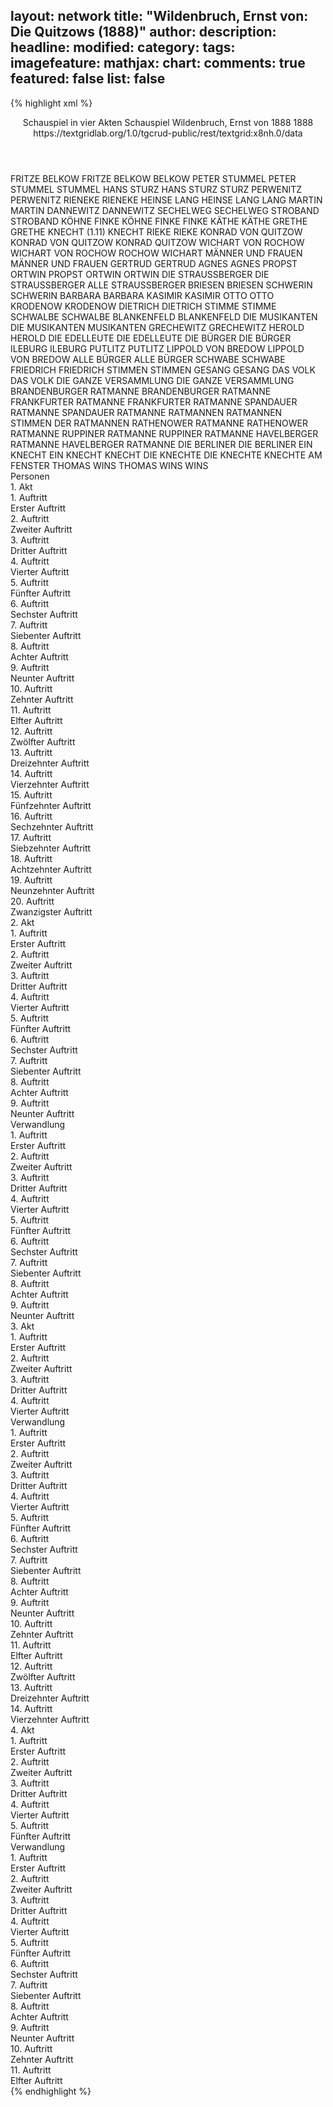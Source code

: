 layout: network
title: "Wildenbruch, Ernst von: Die Quitzows (1888)"
author:
description:
headline:
modified:
category:
tags:
imagefeature:
mathjax:
chart:
comments: true
featured: false
list: false
---
{% highlight xml %}
<?xml-model href="https://raw.githubusercontent.com/DLiNa/project/master/rules/lina.rnc"?><?xml-model href="https://raw.githubusercontent.com/DLiNa/project/master/rules/lina.sch"?>
<play xmlns="http://lina.digital">
  <header>
    <title>Die Quitzows</title>
    <subtitle>Schauspiel in vier Akten</subtitle>
    <genretitle>Schauspiel</genretitle>
    <author>Wildenbruch, Ernst von</author>
    <date type="print" when="1888">1888</date>
    <date type="premiere" when="1888">1888</date>
    <date type="written"/>
    <source>https://textgridlab.org/1.0/tgcrud-public/rest/textgrid:x8nh.0/data</source>
  </header>
  <personae>
    <character>
      <name>FRITZE BELKOW</name>
      <alias xml:id="fritze_belkow">
        <name>FRITZE BELKOW</name>
      </alias>
      <alias xml:id="belkow">
        <name>BELKOW</name>
      </alias>
    </character>
    <character>
      <name>PETER STUMMEL</name>
      <alias xml:id="peter_stummel">
        <name>PETER STUMMEL</name>
      </alias>
      <alias xml:id="stummel">
        <name>STUMMEL</name>
      </alias>
    </character>
    <character>
      <name>HANS STURZ</name>
      <alias xml:id="hans_sturz">
        <name>HANS STURZ</name>
      </alias>
      <alias xml:id="sturz">
        <name>STURZ</name>
      </alias>
    </character>
    <character>
      <name>PERWENITZ</name>
      <alias xml:id="perwenitz">
        <name>PERWENITZ</name>
      </alias>
    </character>
    <character>
      <name>RIENEKE</name>
      <alias xml:id="rieneke">
        <name>RIENEKE</name>
      </alias>
    </character>
    <character>
      <name>HEINSE LANG</name>
      <alias xml:id="heinse_lang">
        <name>HEINSE LANG</name>
      </alias>
      <alias xml:id="lang">
        <name>LANG</name>
      </alias>
    </character>
    <character>
      <name>MARTIN</name>
      <alias xml:id="martin">
        <name>MARTIN</name>
      </alias>
    </character>
    <character>
      <name>DANNEWITZ</name>
      <alias xml:id="dannewitz">
        <name>DANNEWITZ</name>
      </alias>
    </character>
    <character>
      <name>SECHELWEG</name>
      <alias xml:id="sechelweg">
        <name>SECHELWEG</name>
      </alias>
    </character>
    <character>
      <name>STROBAND</name>
      <alias xml:id="stroband">
        <name>STROBAND</name>
      </alias>
    </character>
    <character>
      <name>KÖHNE FINKE</name>
      <alias xml:id="köhne_finke">
        <name>KÖHNE FINKE</name>
      </alias>
      <alias xml:id="finke">
        <name>FINKE</name>
      </alias>
    </character>
    <character>
      <name>KÄTHE</name>
      <alias xml:id="käthe">
        <name>KÄTHE</name>
      </alias>
    </character>
    <character>
      <name>GRETHE</name>
      <alias xml:id="grethe">
        <name>GRETHE</name>
      </alias>
    </character>
    <character>
      <name>KNECHT (1.11)</name>
      <alias xml:id="knecht_1.11">
        <name>KNECHT</name>
      </alias>
    </character>
    <character>
      <name>RIEKE</name>
      <alias xml:id="rieke">
        <name>RIEKE</name>
      </alias>
    </character>
    <character>
      <name>KONRAD VON QUITZOW</name>
      <alias xml:id="konrad_von_quitzow">
        <name>KONRAD VON QUITZOW</name>
      </alias>
      <alias xml:id="konrad">
        <name>KONRAD</name>
      </alias>
      <alias xml:id="quitzow">
        <name>QUITZOW</name>
      </alias>
    </character>
    <character>
      <name>WICHART VON ROCHOW</name>
      <alias xml:id="wichart_von_rochow">
        <name>WICHART VON ROCHOW</name>
      </alias>
      <alias xml:id="rochow">
        <name>ROCHOW</name>
      </alias>
      <alias xml:id="wichart">
        <name>WICHART</name>
      </alias>
    </character>
    <character>
      <name>MÄNNER UND FRAUEN</name>
      <alias xml:id="männer_und_frauen">
        <name>MÄNNER UND FRAUEN</name>
      </alias>
    </character>
    <character>
      <name>GERTRUD</name>
      <alias xml:id="gertrud">
        <name>GERTRUD</name>
      </alias>
    </character>
    <character>
      <name>AGNES</name>
      <alias xml:id="agnes">
        <name>AGNES</name>
      </alias>
    </character>
    <character>
      <name>PROPST ORTWIN</name>
      <alias xml:id="propst_ortwin">
        <name>PROPST ORTWIN</name>
      </alias>
      <alias xml:id="ortwin">
        <name>ORTWIN</name>
      </alias>
    </character>
    <character>
      <name>DIE STRAUSSBERGER</name>
      <alias xml:id="die_straussberger">
        <name>DIE STRAUSSBERGER</name>
      </alias>
      <alias xml:id="alle_straussberger">
        <name>ALLE STRAUSSBERGER</name>
      </alias>
    </character>
    <character>
      <name>BRIESEN</name>
      <alias xml:id="briesen">
        <name>BRIESEN</name>
      </alias>
    </character>
    <character>
      <name>SCHWERIN</name>
      <alias xml:id="schwerin">
        <name>SCHWERIN</name>
      </alias>
    </character>
    <character>
      <name>BARBARA</name>
      <alias xml:id="barbara">
        <name>BARBARA</name>
      </alias>
    </character>
    <character>
      <name>KASIMIR</name>
      <alias xml:id="kasimir">
        <name>KASIMIR</name>
      </alias>
    </character>
    <character>
      <name>OTTO</name>
      <alias xml:id="otto">
        <name>OTTO</name>
      </alias>
    </character>
    <character>
      <name>KRODENOW</name>
      <alias xml:id="krodenow">
        <name>KRODENOW</name>
      </alias>
    </character>
    <character>
      <name>DIETRICH</name>
      <alias xml:id="dietrich">
        <name>DIETRICH</name>
      </alias>
    </character>
    <character>
      <name>STIMME</name>
      <alias xml:id="stimme">
        <name>STIMME</name>
      </alias>
    </character>
    <character>
      <name>SCHWALBE</name>
      <alias xml:id="schwalbe">
        <name>SCHWALBE</name>
      </alias>
    </character>
    <character>
      <name>BLANKENFELD</name>
      <alias xml:id="blankenfeld">
        <name>BLANKENFELD</name>
      </alias>
    </character>
    <character>
      <name>DIE MUSIKANTEN</name>
      <alias xml:id="die_musikanten">
        <name>DIE MUSIKANTEN</name>
      </alias>
      <alias xml:id="musikanten">
        <name>MUSIKANTEN</name>
      </alias>
    </character>
    <character>
      <name>GRECHEWITZ</name>
      <alias xml:id="grechewitz">
        <name>GRECHEWITZ</name>
      </alias>
    </character>
    <character>
      <name>HEROLD</name>
      <alias xml:id="herold">
        <name>HEROLD</name>
      </alias>
    </character>
    <character>
      <name>DIE EDELLEUTE</name>
      <alias xml:id="die_edelleute">
        <name>DIE EDELLEUTE</name>
      </alias>
    </character>
    <character>
      <name>DIE BÜRGER</name>
      <alias xml:id="die_bürger">
        <name>DIE BÜRGER</name>
      </alias>
    </character>
    <character>
      <name>ILEBURG</name>
      <alias xml:id="ileburg">
        <name>ILEBURG</name>
      </alias>
    </character>
    <character>
      <name>PUTLITZ</name>
      <alias xml:id="putlitz">
        <name>PUTLITZ</name>
      </alias>
    </character>
    <character>
      <name>LIPPOLD VON BREDOW</name>
      <alias xml:id="lippold_von_bredow">
        <name>LIPPOLD VON BREDOW</name>
      </alias>
    </character>
    <character>
      <name>ALLE BÜRGER</name>
      <alias xml:id="alle_bürger">
        <name>ALLE BÜRGER</name>
      </alias>
    </character>
    <character>
      <name>SCHWABE</name>
      <alias xml:id="schwabe">
        <name>SCHWABE</name>
      </alias>
    </character>
    <character>
      <name>FRIEDRICH</name>
      <alias xml:id="friedrich">
        <name>FRIEDRICH</name>
      </alias>
    </character>
    <character>
      <name>STIMMEN</name>
      <alias xml:id="stimmen">
        <name>STIMMEN</name>
      </alias>
    </character>
    <character>
      <name>GESANG</name>
      <alias xml:id="gesang">
        <name>GESANG</name>
      </alias>
    </character>
    <character>
      <name>DAS VOLK</name>
      <alias xml:id="das_volk">
        <name>DAS VOLK</name>
      </alias>
    </character>
    <character>
      <name>DIE GANZE VERSAMMLUNG</name>
      <alias xml:id="die_ganze_versammlung">
        <name>DIE GANZE VERSAMMLUNG</name>
      </alias>
    </character>
    <character>
      <name>BRANDENBURGER RATMANNE</name>
      <alias xml:id="brandenburger_ratmanne">
        <name>BRANDENBURGER RATMANNE</name>
      </alias>
    </character>
    <character>
      <name>FRANKFURTER RATMANNE</name>
      <alias xml:id="frankfurter_ratmanne">
        <name>FRANKFURTER RATMANNE</name>
      </alias>
    </character>
    <character>
      <name>SPANDAUER RATMANNE</name>
      <alias xml:id="spandauer_ratmanne">
        <name>SPANDAUER RATMANNE</name>
      </alias>
    </character>
    <character>
      <name>RATMANNEN</name>
      <alias xml:id="ratmannen">
        <name>RATMANNEN</name>
      </alias>
      <alias xml:id="stimmen_der_ratmannen">
        <name>STIMMEN DER RATMANNEN</name>
      </alias>
    </character>
    <character>
      <name>RATHENOWER RATMANNE</name>
      <alias xml:id="rathenower_ratmanne">
        <name>RATHENOWER RATMANNE</name>
      </alias>
    </character>
    <character>
      <name>RUPPINER RATMANNE</name>
      <alias xml:id="ruppiner_ratmanne">
        <name>RUPPINER RATMANNE</name>
      </alias>
    </character>
    <character>
      <name>HAVELBERGER RATMANNE</name>
      <alias xml:id="havelberger_ratmanne">
        <name>HAVELBERGER RATMANNE</name>
      </alias>
    </character>
    <character>
      <name>DIE BERLINER</name>
      <alias xml:id="die_berliner">
        <name>DIE BERLINER</name>
      </alias>
    </character>
    <character>
      <name>EIN KNECHT</name>
      <alias xml:id="ein_knecht">
        <name>EIN KNECHT</name>
      </alias>
      <alias xml:id="knecht">
        <name>KNECHT</name>
      </alias>
    </character>
    <character>
      <name>DIE KNECHTE</name>
      <alias xml:id="die_knechte">
        <name>DIE KNECHTE</name>
      </alias>
      <alias xml:id="knechte_am_fenster">
        <name>KNECHTE AM FENSTER</name>
      </alias>
    </character>
    <character>
      <name>THOMAS WINS</name>
      <alias xml:id="thomas_wins">
        <name>THOMAS WINS</name>
      </alias>
      <alias xml:id="wins">
        <name>WINS</name>
      </alias>
    </character>
  </personae>
  <text>
    <div>
      <head>Personen</head>
    </div>
    <div>
      <head>1. Akt</head>
      <div>
        <head>1. Auftritt</head>
        <div>
          <head>Erster Auftritt</head>
          <sp who="#fritze_belkow">
            <amount n="1" unit="speech_acts"/>
            <amount n="13" unit="words"/>
            <amount n="1" unit="lines"/>
            <amount n="60" unit="chars"/>
          </sp>
          <sp who="#peter_stummel">
            <amount n="1" unit="speech_acts"/>
            <amount n="8" unit="words"/>
            <amount n="1" unit="lines"/>
            <amount n="41" unit="chars"/>
          </sp>
          <sp who="#belkow">
            <amount n="2" unit="speech_acts"/>
            <amount n="17" unit="words"/>
            <amount n="2" unit="lines"/>
            <amount n="107" unit="chars"/>
          </sp>
          <sp who="#stummel">
            <amount n="2" unit="speech_acts"/>
            <amount n="25" unit="words"/>
            <amount n="2" unit="lines"/>
            <amount n="137" unit="chars"/>
          </sp>
        </div>
      </div>
      <div>
        <head>2. Auftritt</head>
        <div>
          <head>Zweiter Auftritt</head>
          <sp who="#hans_sturz">
            <amount n="12" unit="speech_acts"/>
            <amount n="124" unit="words"/>
            <amount n="10" unit="lines"/>
            <amount n="651" unit="chars"/>
          </sp>
          <sp who="#stummel">
            <amount n="3" unit="speech_acts"/>
            <amount n="37" unit="words"/>
            <amount n="3" unit="lines"/>
            <amount n="200" unit="chars"/>
          </sp>
          <sp who="#belkow">
            <amount n="8" unit="speech_acts"/>
            <amount n="109" unit="words"/>
            <amount n="6" unit="lines"/>
            <amount n="578" unit="chars"/>
          </sp>
        </div>
      </div>
      <div>
        <head>3. Auftritt</head>
        <div>
          <head>Dritter Auftritt</head>
          <sp who="#perwenitz">
            <amount n="3" unit="speech_acts"/>
            <amount n="100" unit="words"/>
            <amount n="1" unit="lines"/>
            <amount n="588" unit="chars"/>
          </sp>
          <sp who="#rieneke">
            <amount n="3" unit="speech_acts"/>
            <amount n="41" unit="words"/>
            <amount n="3" unit="lines"/>
            <amount n="206" unit="chars"/>
          </sp>
          <sp who="#heinse_lang">
            <amount n="1" unit="speech_acts"/>
            <amount n="11" unit="words"/>
            <amount n="1" unit="lines"/>
            <amount n="58" unit="chars"/>
          </sp>
          <sp who="#lang">
            <amount n="2" unit="speech_acts"/>
            <amount n="24" unit="words"/>
            <amount n="2" unit="lines"/>
            <amount n="132" unit="chars"/>
          </sp>
        </div>
      </div>
      <div>
        <head>4. Auftritt</head>
        <div>
          <head>Vierter Auftritt</head>
          <sp who="#martin">
            <amount n="3" unit="speech_acts"/>
            <amount n="81" unit="words"/>
            <amount n="2" unit="lines"/>
            <amount n="440" unit="chars"/>
          </sp>
          <sp who="#perwenitz">
            <amount n="3" unit="speech_acts"/>
            <amount n="99" unit="words"/>
            <amount n="1" unit="lines"/>
            <amount n="569" unit="chars"/>
          </sp>
        </div>
      </div>
      <div>
        <head>5. Auftritt</head>
        <div>
          <head>Fünfter Auftritt</head>
          <sp who="#martin">
            <amount n="10" unit="speech_acts"/>
            <amount n="146" unit="words"/>
            <amount n="7" unit="lines"/>
            <amount n="781" unit="chars"/>
          </sp>
          <sp who="#perwenitz">
            <amount n="10" unit="speech_acts"/>
            <amount n="276" unit="words"/>
            <amount n="7" unit="lines"/>
            <amount n="1431" unit="chars"/>
          </sp>
          <sp who="#dannewitz">
            <amount n="2" unit="speech_acts"/>
            <amount n="7" unit="words"/>
            <amount n="2" unit="lines"/>
            <amount n="32" unit="chars"/>
          </sp>
          <sp who="#martin #perwenitz #dannewitz #sechelweg #rieneke #lang">
            <amount n="2" unit="speech_acts"/>
            <amount n="6" unit="words"/>
            <amount n="2" unit="lines"/>
            <amount n="29" unit="chars"/>
          </sp>
          <sp who="#sechelweg">
            <amount n="1" unit="speech_acts"/>
            <amount n="6" unit="words"/>
            <amount n="1" unit="lines"/>
            <amount n="38" unit="chars"/>
          </sp>
          <sp who="#rieneke">
            <amount n="1" unit="speech_acts"/>
            <amount n="13" unit="words"/>
            <amount n="1" unit="lines"/>
            <amount n="65" unit="chars"/>
          </sp>
          <sp who="#lang">
            <amount n="1" unit="speech_acts"/>
            <amount n="12" unit="words"/>
            <amount n="1" unit="lines"/>
            <amount n="69" unit="chars"/>
          </sp>
        </div>
      </div>
      <div>
        <head>6. Auftritt</head>
        <div>
          <head>Sechster Auftritt</head>
          <sp who="#dannewitz">
            <amount n="6" unit="speech_acts"/>
            <amount n="51" unit="words"/>
            <amount n="5" unit="lines"/>
            <amount n="273" unit="chars"/>
          </sp>
          <sp who="#perwenitz">
            <amount n="11" unit="speech_acts"/>
            <amount n="262" unit="words"/>
            <amount n="5" unit="lines"/>
            <amount n="1357" unit="chars"/>
          </sp>
          <sp who="#sturz">
            <amount n="5" unit="speech_acts"/>
            <amount n="78" unit="words"/>
            <amount n="3" unit="lines"/>
            <amount n="429" unit="chars"/>
          </sp>
          <sp who="#sechelweg">
            <amount n="3" unit="speech_acts"/>
            <amount n="25" unit="words"/>
            <amount n="3" unit="lines"/>
            <amount n="124" unit="chars"/>
          </sp>
          <sp who="#rieneke">
            <amount n="2" unit="speech_acts"/>
            <amount n="10" unit="words"/>
            <amount n="2" unit="lines"/>
            <amount n="46" unit="chars"/>
          </sp>
          <sp who="#dannewitz #perwenitz #sturz #sechelweg #rieneke">
            <amount n="2" unit="speech_acts"/>
            <amount n="10" unit="words"/>
            <amount n="2" unit="lines"/>
            <amount n="39" unit="chars"/>
          </sp>
        </div>
      </div>
      <div>
        <head>7. Auftritt</head>
        <div>
          <head>Siebenter Auftritt</head>
          <sp who="#perwenitz">
            <amount n="38" unit="speech_acts"/>
            <amount n="843" unit="words"/>
            <amount n="29" unit="lines"/>
            <amount n="4548" unit="chars"/>
          </sp>
          <sp who="#perwenitz #dannewitz #rieneke #lang #sechelweg #stroband #belkow #stummel">
            <amount n="14" unit="speech_acts"/>
            <amount n="52" unit="words"/>
            <amount n="14" unit="lines"/>
            <amount n="239" unit="chars"/>
          </sp>
          <sp who="#dannewitz">
            <amount n="7" unit="speech_acts"/>
            <amount n="86" unit="words"/>
            <amount n="6" unit="lines"/>
            <amount n="462" unit="chars"/>
          </sp>
          <sp who="#rieneke">
            <amount n="6" unit="speech_acts"/>
            <amount n="82" unit="words"/>
            <amount n="4" unit="lines"/>
            <amount n="432" unit="chars"/>
          </sp>
          <sp who="#lang">
            <amount n="1" unit="speech_acts"/>
            <amount n="8" unit="words"/>
            <amount n="1" unit="lines"/>
            <amount n="45" unit="chars"/>
          </sp>
          <sp who="#sechelweg">
            <amount n="12" unit="speech_acts"/>
            <amount n="111" unit="words"/>
            <amount n="11" unit="lines"/>
            <amount n="609" unit="chars"/>
          </sp>
          <sp who="#stroband">
            <amount n="11" unit="speech_acts"/>
            <amount n="156" unit="words"/>
            <amount n="8" unit="lines"/>
            <amount n="850" unit="chars"/>
          </sp>
          <sp who="#perwenitz #rieneke #lang #sechelweg #stroband #belkow #stummel">
            <amount n="1" unit="speech_acts"/>
            <amount n="2" unit="words"/>
            <amount n="1" unit="lines"/>
            <amount n="6" unit="chars"/>
          </sp>
          <sp who="#fritze_belkow">
            <amount n="1" unit="speech_acts"/>
            <amount n="4" unit="words"/>
            <amount n="1" unit="lines"/>
            <amount n="37" unit="chars"/>
          </sp>
          <sp who="#belkow">
            <amount n="2" unit="speech_acts"/>
            <amount n="20" unit="words"/>
            <amount n="2" unit="lines"/>
            <amount n="95" unit="chars"/>
          </sp>
          <sp who="#stummel">
            <amount n="4" unit="speech_acts"/>
            <amount n="69" unit="words"/>
            <amount n="2" unit="lines"/>
            <amount n="420" unit="chars"/>
          </sp>
        </div>
      </div>
      <div>
        <head>8. Auftritt</head>
        <div>
          <head>Achter Auftritt</head>
          <sp who="#köhne_finke">
            <amount n="1" unit="speech_acts"/>
            <amount n="17" unit="words"/>
            <amount n="1" unit="lines"/>
            <amount n="100" unit="chars"/>
          </sp>
          <sp who="#perwenitz">
            <amount n="37" unit="speech_acts"/>
            <amount n="418" unit="words"/>
            <amount n="32" unit="lines"/>
            <amount n="2232" unit="chars"/>
          </sp>
          <sp who="#stroband">
            <amount n="16" unit="speech_acts"/>
            <amount n="201" unit="words"/>
            <amount n="14" unit="lines"/>
            <amount n="1031" unit="chars"/>
          </sp>
          <sp who="#finke">
            <amount n="44" unit="speech_acts"/>
            <amount n="1440" unit="words"/>
            <amount n="36" unit="lines"/>
            <amount n="7485" unit="chars"/>
          </sp>
          <sp who="#dannewitz">
            <amount n="8" unit="speech_acts"/>
            <amount n="40" unit="words"/>
            <amount n="8" unit="lines"/>
            <amount n="225" unit="chars"/>
          </sp>
          <sp who="#martin">
            <amount n="5" unit="speech_acts"/>
            <amount n="58" unit="words"/>
            <amount n="4" unit="lines"/>
            <amount n="289" unit="chars"/>
          </sp>
          <sp who="#köhne_finke #perwenitz #stroband #dannewitz #martin #sechelweg">
            <amount n="9" unit="speech_acts"/>
            <amount n="26" unit="words"/>
            <amount n="9" unit="lines"/>
            <amount n="135" unit="chars"/>
          </sp>
          <sp who="#sechelweg">
            <amount n="3" unit="speech_acts"/>
            <amount n="21" unit="words"/>
            <amount n="3" unit="lines"/>
            <amount n="108" unit="chars"/>
          </sp>
        </div>
      </div>
      <div>
        <head>9. Auftritt</head>
        <div>
          <head>Neunter Auftritt</head>
          <sp who="#käthe">
            <amount n="1" unit="speech_acts"/>
            <amount n="14" unit="words"/>
            <amount n="1" unit="lines"/>
            <amount n="74" unit="chars"/>
          </sp>
        </div>
      </div>
      <div>
        <head>10. Auftritt</head>
        <div>
          <head>Zehnter Auftritt</head>
          <sp who="#grethe">
            <amount n="1" unit="speech_acts"/>
            <amount n="8" unit="words"/>
            <amount n="1" unit="lines"/>
            <amount n="30" unit="chars"/>
          </sp>
          <sp who="#finke">
            <amount n="1" unit="speech_acts"/>
            <amount n="9" unit="words"/>
            <amount n="1" unit="lines"/>
            <amount n="40" unit="chars"/>
          </sp>
        </div>
      </div>
      <div>
        <head>11. Auftritt</head>
        <div>
          <head>Elfter Auftritt</head>
          <sp who="#knecht_1.11">
            <amount n="1" unit="speech_acts"/>
            <amount n="5" unit="words"/>
            <amount n="1" unit="lines"/>
            <amount n="31" unit="chars"/>
          </sp>
          <sp who="#finke">
            <amount n="4" unit="speech_acts"/>
            <amount n="98" unit="words"/>
            <amount n="6" unit="lines"/>
            <amount n="480" unit="chars"/>
          </sp>
          <sp who="#grethe">
            <amount n="3" unit="speech_acts"/>
            <amount n="47" unit="words"/>
            <amount n="2" unit="lines"/>
            <amount n="237" unit="chars"/>
          </sp>
          <sp who="#käthe">
            <amount n="5" unit="speech_acts"/>
            <amount n="77" unit="words"/>
            <amount n="4" unit="lines"/>
            <amount n="405" unit="chars"/>
          </sp>
        </div>
      </div>
      <div>
        <head>12. Auftritt</head>
        <div>
          <head>Zwölfter Auftritt</head>
          <sp who="#käthe">
            <amount n="6" unit="speech_acts"/>
            <amount n="55" unit="words"/>
            <amount n="6" unit="lines"/>
            <amount n="288" unit="chars"/>
          </sp>
          <sp who="#rieke">
            <amount n="38" unit="speech_acts"/>
            <amount n="445" unit="words"/>
            <amount n="36" unit="lines"/>
            <amount n="2154" unit="chars"/>
          </sp>
          <sp who="#grethe">
            <amount n="4" unit="speech_acts"/>
            <amount n="26" unit="words"/>
            <amount n="4" unit="lines"/>
            <amount n="130" unit="chars"/>
          </sp>
          <sp who="#finke">
            <amount n="37" unit="speech_acts"/>
            <amount n="880" unit="words"/>
            <amount n="51" unit="lines"/>
            <amount n="4473" unit="chars"/>
          </sp>
          <sp who="#käthe #rieke #grethe">
            <amount n="1" unit="speech_acts"/>
            <amount n="5" unit="words"/>
            <amount n="1" unit="lines"/>
            <amount n="29" unit="chars"/>
          </sp>
          <sp who="#käthe #rieke #grethe #finke">
            <amount n="1" unit="speech_acts"/>
            <amount n="4" unit="words"/>
            <amount n="1" unit="lines"/>
            <amount n="21" unit="chars"/>
          </sp>
        </div>
      </div>
      <div>
        <head>13. Auftritt</head>
        <div>
          <head>Dreizehnter Auftritt</head>
          <sp who="#käthe">
            <amount n="1" unit="speech_acts"/>
            <amount n="4" unit="words"/>
            <amount n="1" unit="lines"/>
            <amount n="18" unit="chars"/>
          </sp>
          <sp who="#grethe">
            <amount n="1" unit="speech_acts"/>
            <amount n="5" unit="words"/>
            <amount n="1" unit="lines"/>
            <amount n="25" unit="chars"/>
          </sp>
        </div>
      </div>
      <div>
        <head>14. Auftritt</head>
        <div>
          <head>Vierzehnter Auftritt</head>
          <sp who="#konrad_von_quitzow">
            <amount n="1" unit="speech_acts"/>
            <amount n="18" unit="words"/>
            <amount n="104" unit="chars"/>
          </sp>
          <sp who="#käthe">
            <amount n="8" unit="speech_acts"/>
            <amount n="57" unit="words"/>
            <amount n="8" unit="lines"/>
            <amount n="275" unit="chars"/>
          </sp>
          <sp who="#käthe #rieke #grethe">
            <amount n="1" unit="speech_acts"/>
            <amount n="3" unit="words"/>
            <amount n="1" unit="lines"/>
            <amount n="11" unit="chars"/>
          </sp>
          <sp who="#wichart_von_rochow">
            <amount n="1" unit="speech_acts"/>
            <amount n="9" unit="words"/>
            <amount n="1" unit="lines"/>
            <amount n="48" unit="chars"/>
          </sp>
          <sp who="#rochow">
            <amount n="1" unit="speech_acts"/>
            <amount n="3" unit="words"/>
            <amount n="1" unit="lines"/>
            <amount n="17" unit="chars"/>
          </sp>
          <sp who="#konrad">
            <amount n="10" unit="speech_acts"/>
            <amount n="166" unit="words"/>
            <amount n="6" unit="lines"/>
            <amount n="853" unit="chars"/>
          </sp>
          <sp who="#grethe">
            <amount n="1" unit="speech_acts"/>
            <amount n="3" unit="words"/>
            <amount n="1" unit="lines"/>
            <amount n="20" unit="chars"/>
          </sp>
          <sp who="#wichart">
            <amount n="2" unit="speech_acts"/>
            <amount n="6" unit="words"/>
            <amount n="2" unit="lines"/>
            <amount n="36" unit="chars"/>
          </sp>
          <sp who="#konrad_von_quitzow #käthe #rieke #grethe #rochow #finke">
            <amount n="4" unit="speech_acts"/>
            <amount n="15" unit="words"/>
            <amount n="4" unit="lines"/>
            <amount n="71" unit="chars"/>
          </sp>
          <sp who="#rieke">
            <amount n="1" unit="speech_acts"/>
            <amount n="6" unit="words"/>
            <amount n="1" unit="lines"/>
            <amount n="30" unit="chars"/>
          </sp>
          <sp who="#finke">
            <amount n="4" unit="speech_acts"/>
            <amount n="72" unit="words"/>
            <amount n="2" unit="lines"/>
            <amount n="369" unit="chars"/>
          </sp>
        </div>
      </div>
      <div>
        <head>15. Auftritt</head>
        <div>
          <head>Fünfzehnter Auftritt</head>
          <sp who="#sturz">
            <amount n="2" unit="speech_acts"/>
            <amount n="22" unit="words"/>
            <amount n="1" unit="lines"/>
            <amount n="159" unit="chars"/>
          </sp>
          <sp who="#konrad">
            <amount n="5" unit="speech_acts"/>
            <amount n="45" unit="words"/>
            <amount n="4" unit="lines"/>
            <amount n="231" unit="chars"/>
          </sp>
          <sp who="#finke">
            <amount n="2" unit="speech_acts"/>
            <amount n="62" unit="words"/>
            <amount n="318" unit="chars"/>
          </sp>
          <sp who="#wichart">
            <amount n="1" unit="speech_acts"/>
            <amount n="15" unit="words"/>
            <amount n="1" unit="lines"/>
            <amount n="96" unit="chars"/>
          </sp>
          <sp who="#käthe">
            <amount n="2" unit="speech_acts"/>
            <amount n="18" unit="words"/>
            <amount n="2" unit="lines"/>
            <amount n="106" unit="chars"/>
          </sp>
          <sp who="#grethe">
            <amount n="1" unit="speech_acts"/>
            <amount n="7" unit="words"/>
            <amount n="1" unit="lines"/>
            <amount n="35" unit="chars"/>
          </sp>
          <sp who="#sturz #konrad #finke #wichart #käthe #grethe">
            <amount n="1" unit="speech_acts"/>
            <amount n="4" unit="words"/>
            <amount n="1" unit="lines"/>
            <amount n="18" unit="chars"/>
          </sp>
        </div>
      </div>
      <div>
        <head>16. Auftritt</head>
        <div>
          <head>Sechzehnter Auftritt</head>
          <sp who="#stroband">
            <amount n="2" unit="speech_acts"/>
            <amount n="29" unit="words"/>
            <amount n="2" unit="lines"/>
            <amount n="143" unit="chars"/>
          </sp>
          <sp who="#wins">
            <amount n="2" unit="speech_acts"/>
            <amount n="84" unit="words"/>
            <amount n="10" unit="lines"/>
            <amount n="435" unit="chars"/>
          </sp>
        </div>
      </div>
      <div>
        <head>17. Auftritt</head>
        <div>
          <head>Siebzehnter Auftritt</head>
          <sp who="#stroband">
            <amount n="8" unit="speech_acts"/>
            <amount n="89" unit="words"/>
            <amount n="7" unit="lines"/>
            <amount n="451" unit="chars"/>
          </sp>
          <sp who="#wins">
            <amount n="8" unit="speech_acts"/>
            <amount n="428" unit="words"/>
            <amount n="26" unit="lines"/>
            <amount n="2220" unit="chars"/>
          </sp>
          <sp who="#männer_und_frauen">
            <amount n="1" unit="speech_acts"/>
            <amount n="4" unit="words"/>
            <amount n="1" unit="lines"/>
            <amount n="19" unit="chars"/>
          </sp>
        </div>
      </div>
      <div>
        <head>18. Auftritt</head>
        <div>
          <head>Achtzehnter Auftritt</head>
          <sp who="#stroband">
            <amount n="5" unit="speech_acts"/>
            <amount n="34" unit="words"/>
            <amount n="5" unit="lines"/>
            <amount n="175" unit="chars"/>
          </sp>
          <sp who="#gertrud">
            <amount n="6" unit="speech_acts"/>
            <amount n="320" unit="words"/>
            <amount n="3" unit="lines"/>
            <amount n="1626" unit="chars"/>
          </sp>
          <sp who="#agnes">
            <amount n="1" unit="speech_acts"/>
            <amount n="10" unit="words"/>
            <amount n="1" unit="lines"/>
            <amount n="44" unit="chars"/>
          </sp>
          <sp who="#wins">
            <amount n="3" unit="speech_acts"/>
            <amount n="23" unit="words"/>
            <amount n="3" unit="lines"/>
            <amount n="129" unit="chars"/>
          </sp>
        </div>
      </div>
      <div>
        <head>19. Auftritt</head>
        <div>
          <head>Neunzehnter Auftritt</head>
          <sp who="#propst_ortwin">
            <amount n="1" unit="speech_acts"/>
            <amount n="11" unit="words"/>
            <amount n="2" unit="lines"/>
            <amount n="57" unit="chars"/>
          </sp>
          <sp who="#konrad">
            <amount n="2" unit="speech_acts"/>
            <amount n="15" unit="words"/>
            <amount n="3" unit="lines"/>
            <amount n="72" unit="chars"/>
          </sp>
          <sp who="#ortwin">
            <amount n="2" unit="speech_acts"/>
            <amount n="19" unit="words"/>
            <amount n="4" unit="lines"/>
            <amount n="102" unit="chars"/>
          </sp>
          <sp who="#sechelweg">
            <amount n="2" unit="speech_acts"/>
            <amount n="67" unit="words"/>
            <amount n="1" unit="lines"/>
            <amount n="354" unit="chars"/>
          </sp>
          <sp who="#die_straussberger">
            <amount n="3" unit="speech_acts"/>
            <amount n="13" unit="words"/>
            <amount n="3" unit="lines"/>
            <amount n="80" unit="chars"/>
          </sp>
          <sp who="#perwenitz">
            <amount n="1" unit="speech_acts"/>
            <amount n="14" unit="words"/>
            <amount n="1" unit="lines"/>
            <amount n="85" unit="chars"/>
          </sp>
        </div>
      </div>
      <div>
        <head>20. Auftritt</head>
        <div>
          <head>Zwanzigster Auftritt</head>
          <sp who="#die_straussberger">
            <amount n="3" unit="speech_acts"/>
            <amount n="8" unit="words"/>
            <amount n="3" unit="lines"/>
            <amount n="54" unit="chars"/>
          </sp>
          <sp who="#perwenitz">
            <amount n="8" unit="speech_acts"/>
            <amount n="156" unit="words"/>
            <amount n="23" unit="lines"/>
            <amount n="850" unit="chars"/>
          </sp>
          <sp who="#konrad">
            <amount n="16" unit="speech_acts"/>
            <amount n="264" unit="words"/>
            <amount n="40" unit="lines"/>
            <amount n="1422" unit="chars"/>
          </sp>
          <sp who="#ortwin">
            <amount n="5" unit="speech_acts"/>
            <amount n="150" unit="words"/>
            <amount n="22" unit="lines"/>
            <amount n="797" unit="chars"/>
          </sp>
          <sp who="#agnes">
            <amount n="4" unit="speech_acts"/>
            <amount n="49" unit="words"/>
            <amount n="8" unit="lines"/>
            <amount n="227" unit="chars"/>
          </sp>
          <sp who="#wins">
            <amount n="14" unit="speech_acts"/>
            <amount n="341" unit="words"/>
            <amount n="52" unit="lines"/>
            <amount n="1882" unit="chars"/>
          </sp>
          <sp who="#alle_straussberger">
            <amount n="1" unit="speech_acts"/>
            <amount n="7" unit="words"/>
            <amount n="1" unit="lines"/>
            <amount n="41" unit="chars"/>
          </sp>
          <sp who="#die_straussberger #perwenitz #konrad #ortwin #agnes #wins">
            <amount n="6" unit="speech_acts"/>
            <amount n="19" unit="words"/>
            <amount n="6" unit="lines"/>
            <amount n="92" unit="chars"/>
          </sp>
        </div>
      </div>
    </div>
    <div>
      <head>2. Akt</head>
      <div>
        <head>1. Auftritt</head>
        <div>
          <head>Erster Auftritt</head>
          <sp who="#briesen">
            <amount n="2" unit="speech_acts"/>
            <amount n="22" unit="words"/>
            <amount n="2" unit="lines"/>
            <amount n="125" unit="chars"/>
          </sp>
          <sp who="#schwerin">
            <amount n="1" unit="speech_acts"/>
            <amount n="4" unit="words"/>
            <amount n="1" unit="lines"/>
            <amount n="27" unit="chars"/>
          </sp>
        </div>
      </div>
      <div>
        <head>2. Auftritt</head>
        <div>
          <head>Zweiter Auftritt</head>
          <sp who="#barbara">
            <amount n="4" unit="speech_acts"/>
            <amount n="34" unit="words"/>
            <amount n="4" unit="lines"/>
            <amount n="176" unit="chars"/>
          </sp>
          <sp who="#schwerin">
            <amount n="4" unit="speech_acts"/>
            <amount n="17" unit="words"/>
            <amount n="4" unit="lines"/>
            <amount n="98" unit="chars"/>
          </sp>
        </div>
      </div>
      <div>
        <head>3. Auftritt</head>
        <div>
          <head>Dritter Auftritt</head>
          <sp who="#kasimir">
            <amount n="10" unit="speech_acts"/>
            <amount n="105" unit="words"/>
            <amount n="8" unit="lines"/>
            <amount n="572" unit="chars"/>
          </sp>
          <sp who="#schwerin">
            <amount n="3" unit="speech_acts"/>
            <amount n="15" unit="words"/>
            <amount n="2" unit="lines"/>
            <amount n="75" unit="chars"/>
          </sp>
          <sp who="#barbara">
            <amount n="10" unit="speech_acts"/>
            <amount n="95" unit="words"/>
            <amount n="10" unit="lines"/>
            <amount n="470" unit="chars"/>
          </sp>
          <sp who="#otto">
            <amount n="6" unit="speech_acts"/>
            <amount n="31" unit="words"/>
            <amount n="6" unit="lines"/>
            <amount n="156" unit="chars"/>
          </sp>
          <sp who="#briesen">
            <amount n="1" unit="speech_acts"/>
            <amount n="4" unit="words"/>
            <amount n="1" unit="lines"/>
            <amount n="20" unit="chars"/>
          </sp>
        </div>
      </div>
      <div>
        <head>4. Auftritt</head>
        <div>
          <head>Vierter Auftritt</head>
          <sp who="#kasimir">
            <amount n="9" unit="speech_acts"/>
            <amount n="68" unit="words"/>
            <amount n="8" unit="lines"/>
            <amount n="361" unit="chars"/>
          </sp>
          <sp who="#krodenow">
            <amount n="6" unit="speech_acts"/>
            <amount n="52" unit="words"/>
            <amount n="5" unit="lines"/>
            <amount n="290" unit="chars"/>
          </sp>
          <sp who="#otto">
            <amount n="17" unit="speech_acts"/>
            <amount n="173" unit="words"/>
            <amount n="13" unit="lines"/>
            <amount n="935" unit="chars"/>
          </sp>
          <sp who="#barbara">
            <amount n="9" unit="speech_acts"/>
            <amount n="42" unit="words"/>
            <amount n="9" unit="lines"/>
            <amount n="210" unit="chars"/>
          </sp>
          <sp who="#briesen">
            <amount n="3" unit="speech_acts"/>
            <amount n="23" unit="words"/>
            <amount n="3" unit="lines"/>
            <amount n="118" unit="chars"/>
          </sp>
          <sp who="#schwerin">
            <amount n="3" unit="speech_acts"/>
            <amount n="24" unit="words"/>
            <amount n="3" unit="lines"/>
            <amount n="130" unit="chars"/>
          </sp>
        </div>
      </div>
      <div>
        <head>5. Auftritt</head>
        <div>
          <head>Fünfter Auftritt</head>
          <sp who="#dietrich">
            <amount n="28" unit="speech_acts"/>
            <amount n="407" unit="words"/>
            <amount n="21" unit="lines"/>
            <amount n="2266" unit="chars"/>
          </sp>
          <sp who="#otto">
            <amount n="18" unit="speech_acts"/>
            <amount n="157" unit="words"/>
            <amount n="16" unit="lines"/>
            <amount n="827" unit="chars"/>
          </sp>
          <sp who="#barbara">
            <amount n="3" unit="speech_acts"/>
            <amount n="13" unit="words"/>
            <amount n="3" unit="lines"/>
            <amount n="83" unit="chars"/>
          </sp>
          <sp who="#kasimir">
            <amount n="10" unit="speech_acts"/>
            <amount n="105" unit="words"/>
            <amount n="9" unit="lines"/>
            <amount n="536" unit="chars"/>
          </sp>
          <sp who="#stimme">
            <amount n="1" unit="speech_acts"/>
            <amount n="3" unit="words"/>
            <amount n="1" unit="lines"/>
            <amount n="14" unit="chars"/>
          </sp>
          <sp who="#quitzow">
            <amount n="1" unit="speech_acts"/>
            <amount n="10" unit="words"/>
            <amount n="1" unit="lines"/>
            <amount n="51" unit="chars"/>
          </sp>
          <sp who="#otto #briesen">
            <amount n="1" unit="speech_acts"/>
          </sp>
        </div>
      </div>
      <div>
        <head>6. Auftritt</head>
        <div>
          <head>Sechster Auftritt</head>
          <sp who="#krodenow">
            <amount n="4" unit="speech_acts"/>
            <amount n="51" unit="words"/>
            <amount n="3" unit="lines"/>
            <amount n="281" unit="chars"/>
          </sp>
          <sp who="#kasimir">
            <amount n="3" unit="speech_acts"/>
            <amount n="8" unit="words"/>
            <amount n="3" unit="lines"/>
            <amount n="36" unit="chars"/>
          </sp>
          <sp who="#otto">
            <amount n="4" unit="speech_acts"/>
            <amount n="19" unit="words"/>
            <amount n="4" unit="lines"/>
            <amount n="104" unit="chars"/>
          </sp>
          <sp who="#dietrich">
            <amount n="14" unit="speech_acts"/>
            <amount n="374" unit="words"/>
            <amount n="47" unit="lines"/>
            <amount n="1874" unit="chars"/>
          </sp>
          <sp who="#schwerin #briesen">
            <amount n="1" unit="speech_acts"/>
            <amount n="4" unit="words"/>
            <amount n="1" unit="lines"/>
            <amount n="21" unit="chars"/>
          </sp>
          <sp who="#barbara">
            <amount n="11" unit="speech_acts"/>
            <amount n="226" unit="words"/>
            <amount n="35" unit="lines"/>
            <amount n="1176" unit="chars"/>
          </sp>
        </div>
      </div>
      <div>
        <head>7. Auftritt</head>
        <div>
          <head>Siebenter Auftritt</head>
          <sp who="#schwalbe">
            <amount n="8" unit="speech_acts"/>
            <amount n="104" unit="words"/>
            <amount n="6" unit="lines"/>
            <amount n="555" unit="chars"/>
          </sp>
          <sp who="#dietrich">
            <amount n="9" unit="speech_acts"/>
            <amount n="79" unit="words"/>
            <amount n="14" unit="lines"/>
            <amount n="449" unit="chars"/>
          </sp>
          <sp who="#barbara">
            <amount n="1" unit="speech_acts"/>
            <amount n="4" unit="words"/>
            <amount n="1" unit="lines"/>
            <amount n="17" unit="chars"/>
          </sp>
        </div>
      </div>
      <div>
        <head>8. Auftritt</head>
        <div>
          <head>Achter Auftritt</head>
          <sp who="#konrad">
            <amount n="16" unit="speech_acts"/>
            <amount n="302" unit="words"/>
            <amount n="46" unit="lines"/>
            <amount n="1614" unit="chars"/>
          </sp>
          <sp who="#dietrich">
            <amount n="27" unit="speech_acts"/>
            <amount n="296" unit="words"/>
            <amount n="50" unit="lines"/>
            <amount n="1475" unit="chars"/>
          </sp>
          <sp who="#barbara">
            <amount n="18" unit="speech_acts"/>
            <amount n="255" unit="words"/>
            <amount n="43" unit="lines"/>
            <amount n="1314" unit="chars"/>
          </sp>
        </div>
      </div>
      <div>
        <head>9. Auftritt</head>
        <div>
          <head>Neunter Auftritt</head>
          <sp who="#konrad">
            <amount n="2" unit="speech_acts"/>
            <amount n="10" unit="words"/>
            <amount n="2" unit="lines"/>
            <amount n="61" unit="chars"/>
          </sp>
          <sp who="#perwenitz">
            <amount n="8" unit="speech_acts"/>
            <amount n="82" unit="words"/>
            <amount n="8" unit="lines"/>
            <amount n="434" unit="chars"/>
          </sp>
          <sp who="#dietrich">
            <amount n="14" unit="speech_acts"/>
            <amount n="245" unit="words"/>
            <amount n="24" unit="lines"/>
            <amount n="1329" unit="chars"/>
          </sp>
          <sp who="#konrad #perwenitz #dietrich #dannewitz #blankenfeld #sechelweg">
            <amount n="6" unit="speech_acts"/>
            <amount n="19" unit="words"/>
            <amount n="6" unit="lines"/>
            <amount n="89" unit="chars"/>
          </sp>
          <sp who="#dannewitz">
            <amount n="5" unit="speech_acts"/>
            <amount n="51" unit="words"/>
            <amount n="4" unit="lines"/>
            <amount n="268" unit="chars"/>
          </sp>
          <sp who="#blankenfeld">
            <amount n="1" unit="speech_acts"/>
            <amount n="11" unit="words"/>
            <amount n="1" unit="lines"/>
            <amount n="60" unit="chars"/>
          </sp>
          <sp who="#sechelweg">
            <amount n="1" unit="speech_acts"/>
            <amount n="18" unit="words"/>
            <amount n="1" unit="lines"/>
            <amount n="91" unit="chars"/>
          </sp>
        </div>
      </div>
      <div>
        <head>Verwandlung</head>
        <div>
          <head>1. Auftritt</head>
          <div>
            <head>Erster Auftritt</head>
            <sp who="#hans_sturz">
              <amount n="1" unit="speech_acts"/>
              <amount n="105" unit="words"/>
              <amount n="533" unit="chars"/>
            </sp>
            <sp who="#die_musikanten">
              <amount n="3" unit="speech_acts"/>
              <amount n="9" unit="words"/>
              <amount n="3" unit="lines"/>
              <amount n="24" unit="chars"/>
            </sp>
            <sp who="#sturz">
              <amount n="8" unit="speech_acts"/>
              <amount n="116" unit="words"/>
              <amount n="6" unit="lines"/>
              <amount n="593" unit="chars"/>
            </sp>
            <sp who="#finke">
              <amount n="3" unit="speech_acts"/>
              <amount n="23" unit="words"/>
              <amount n="3" unit="lines"/>
              <amount n="122" unit="chars"/>
            </sp>
            <sp who="#martin">
              <amount n="2" unit="speech_acts"/>
              <amount n="23" unit="words"/>
              <amount n="2" unit="lines"/>
              <amount n="135" unit="chars"/>
            </sp>
          </div>
        </div>
        <div>
          <head>2. Auftritt</head>
          <div>
            <head>Zweiter Auftritt</head>
            <sp who="#finke">
              <amount n="7" unit="speech_acts"/>
              <amount n="113" unit="words"/>
              <amount n="12" unit="lines"/>
              <amount n="565" unit="chars"/>
            </sp>
            <sp who="#sturz">
              <amount n="2" unit="speech_acts"/>
              <amount n="13" unit="words"/>
              <amount n="2" unit="lines"/>
              <amount n="75" unit="chars"/>
            </sp>
            <sp who="#käthe">
              <amount n="4" unit="speech_acts"/>
              <amount n="16" unit="words"/>
              <amount n="5" unit="lines"/>
              <amount n="89" unit="chars"/>
            </sp>
            <sp who="#käthe #rieke #grethe">
              <amount n="3" unit="speech_acts"/>
              <amount n="11" unit="words"/>
              <amount n="2" unit="lines"/>
              <amount n="51" unit="chars"/>
            </sp>
            <sp who="#rieke">
              <amount n="3" unit="speech_acts"/>
              <amount n="15" unit="words"/>
              <amount n="3" unit="lines"/>
              <amount n="57" unit="chars"/>
            </sp>
          </div>
        </div>
        <div>
          <head>3. Auftritt</head>
          <div>
            <head>Dritter Auftritt</head>
            <sp who="#stummel">
              <amount n="7" unit="speech_acts"/>
              <amount n="86" unit="words"/>
              <amount n="5" unit="lines"/>
              <amount n="407" unit="chars"/>
            </sp>
            <sp who="#sturz">
              <amount n="8" unit="speech_acts"/>
              <amount n="45" unit="words"/>
              <amount n="8" unit="lines"/>
              <amount n="252" unit="chars"/>
            </sp>
            <sp who="#finke">
              <amount n="6" unit="speech_acts"/>
              <amount n="166" unit="words"/>
              <amount n="2" unit="lines"/>
              <amount n="841" unit="chars"/>
            </sp>
            <sp who="#käthe">
              <amount n="5" unit="speech_acts"/>
              <amount n="39" unit="words"/>
              <amount n="5" unit="lines"/>
              <amount n="202" unit="chars"/>
            </sp>
            <sp who="#musikanten">
              <amount n="1" unit="speech_acts"/>
              <amount n="14" unit="words"/>
              <amount n="1" unit="lines"/>
              <amount n="80" unit="chars"/>
            </sp>
            <sp who="#grethe">
              <amount n="1" unit="speech_acts"/>
              <amount n="2" unit="words"/>
              <amount n="1" unit="lines"/>
              <amount n="9" unit="chars"/>
            </sp>
            <sp who="#käthe #rieke #grethe">
              <amount n="1" unit="speech_acts"/>
              <amount n="2" unit="words"/>
              <amount n="1" unit="lines"/>
              <amount n="9" unit="chars"/>
            </sp>
          </div>
        </div>
        <div>
          <head>4. Auftritt</head>
          <div>
            <head>Vierter Auftritt</head>
            <sp who="#käthe #rieke #grethe">
              <amount n="2" unit="speech_acts"/>
              <amount n="8" unit="words"/>
              <amount n="2" unit="lines"/>
              <amount n="60" unit="chars"/>
            </sp>
            <sp who="#dietrich">
              <amount n="6" unit="speech_acts"/>
              <amount n="65" unit="words"/>
              <amount n="4" unit="lines"/>
              <amount n="401" unit="chars"/>
            </sp>
            <sp who="#perwenitz">
              <amount n="6" unit="speech_acts"/>
              <amount n="65" unit="words"/>
              <amount n="8" unit="lines"/>
              <amount n="385" unit="chars"/>
            </sp>
            <sp who="#käthe #rieke #grethe #dietrich #perwenitz #sturz #dannewitz">
              <amount n="2" unit="speech_acts"/>
              <amount n="3" unit="words"/>
              <amount n="2" unit="lines"/>
              <amount n="22" unit="chars"/>
            </sp>
            <sp who="#sturz">
              <amount n="4" unit="speech_acts"/>
              <amount n="45" unit="words"/>
              <amount n="3" unit="lines"/>
              <amount n="269" unit="chars"/>
            </sp>
            <sp who="#dannewitz">
              <amount n="3" unit="speech_acts"/>
              <amount n="13" unit="words"/>
              <amount n="3" unit="lines"/>
              <amount n="50" unit="chars"/>
            </sp>
          </div>
        </div>
        <div>
          <head>5. Auftritt</head>
          <div>
            <head>Fünfter Auftritt</head>
            <sp who="#sturz">
              <amount n="1" unit="speech_acts"/>
              <amount n="7" unit="words"/>
              <amount n="1" unit="lines"/>
              <amount n="46" unit="chars"/>
            </sp>
          </div>
        </div>
        <div>
          <head>6. Auftritt</head>
          <div>
            <head>Sechster Auftritt</head>
            <sp who="#grechewitz">
              <amount n="9" unit="speech_acts"/>
              <amount n="141" unit="words"/>
              <amount n="7" unit="lines"/>
              <amount n="812" unit="chars"/>
            </sp>
            <sp who="#dietrich">
              <amount n="10" unit="speech_acts"/>
              <amount n="165" unit="words"/>
              <amount n="8" unit="lines"/>
              <amount n="930" unit="chars"/>
            </sp>
            <sp who="#perwenitz">
              <amount n="6" unit="speech_acts"/>
              <amount n="68" unit="words"/>
              <amount n="5" unit="lines"/>
              <amount n="360" unit="chars"/>
            </sp>
            <sp who="#dannewitz">
              <amount n="3" unit="speech_acts"/>
              <amount n="8" unit="words"/>
              <amount n="3" unit="lines"/>
              <amount n="42" unit="chars"/>
            </sp>
            <sp who="#grechewitz #dietrich #perwenitz #dannewitz #käthe #rieke #grethe">
              <amount n="4" unit="speech_acts"/>
              <amount n="15" unit="words"/>
              <amount n="4" unit="lines"/>
              <amount n="84" unit="chars"/>
            </sp>
            <sp who="#käthe #rieke #grethe">
              <amount n="1" unit="speech_acts"/>
              <amount n="3" unit="words"/>
              <amount n="1" unit="lines"/>
              <amount n="20" unit="chars"/>
            </sp>
          </div>
        </div>
        <div>
          <head>7. Auftritt</head>
          <div>
            <head>Siebenter Auftritt</head>
            <sp who="#sturz">
              <amount n="4" unit="speech_acts"/>
              <amount n="54" unit="words"/>
              <amount n="3" unit="lines"/>
              <amount n="294" unit="chars"/>
            </sp>
            <sp who="#perwenitz">
              <amount n="3" unit="speech_acts"/>
              <amount n="38" unit="words"/>
              <amount n="2" unit="lines"/>
              <amount n="206" unit="chars"/>
            </sp>
            <sp who="#sturz #perwenitz">
              <amount n="1" unit="speech_acts"/>
              <amount n="2" unit="words"/>
              <amount n="1" unit="lines"/>
              <amount n="12" unit="chars"/>
            </sp>
          </div>
        </div>
        <div>
          <head>8. Auftritt</head>
          <div>
            <head>Achter Auftritt</head>
            <sp who="#herold">
              <amount n="2" unit="speech_acts"/>
              <amount n="33" unit="words"/>
              <amount n="5" unit="lines"/>
              <amount n="187" unit="chars"/>
            </sp>
            <sp who="#perwenitz">
              <amount n="2" unit="speech_acts"/>
              <amount n="22" unit="words"/>
              <amount n="2" unit="lines"/>
              <amount n="124" unit="chars"/>
            </sp>
            <sp who="#dietrich">
              <amount n="2" unit="speech_acts"/>
              <amount n="33" unit="words"/>
              <amount n="1" unit="lines"/>
              <amount n="190" unit="chars"/>
            </sp>
            <sp who="#konrad">
              <amount n="1" unit="speech_acts"/>
              <amount n="13" unit="words"/>
              <amount n="1" unit="lines"/>
              <amount n="83" unit="chars"/>
            </sp>
            <sp who="#die_edelleute">
              <amount n="1" unit="speech_acts"/>
              <amount n="3" unit="words"/>
              <amount n="1" unit="lines"/>
              <amount n="21" unit="chars"/>
            </sp>
            <sp who="#die_bürger">
              <amount n="1" unit="speech_acts"/>
              <amount n="3" unit="words"/>
              <amount n="1" unit="lines"/>
              <amount n="21" unit="chars"/>
            </sp>
            <sp who="#herold #perwenitz #dietrich #konrad #die_edelleute #die_bürger">
              <amount n="1" unit="speech_acts"/>
              <amount n="1" unit="words"/>
              <amount n="1" unit="lines"/>
              <amount n="3" unit="chars"/>
            </sp>
          </div>
        </div>
        <div>
          <head>9. Auftritt</head>
          <div>
            <head>Neunter Auftritt</head>
            <sp who="#ileburg">
              <amount n="29" unit="speech_acts"/>
              <amount n="344" unit="words"/>
              <amount n="52" unit="lines"/>
              <amount n="1875" unit="chars"/>
            </sp>
            <sp who="#dietrich">
              <amount n="53" unit="speech_acts"/>
              <amount n="922" unit="words"/>
              <amount n="143" unit="lines"/>
              <amount n="4958" unit="chars"/>
            </sp>
            <sp who="#die_edelleute">
              <amount n="1" unit="speech_acts"/>
              <amount n="4" unit="words"/>
              <amount n="1" unit="lines"/>
              <amount n="19" unit="chars"/>
            </sp>
            <sp who="#die_bürger">
              <amount n="1" unit="speech_acts"/>
              <amount n="3" unit="words"/>
              <amount n="1" unit="lines"/>
              <amount n="11" unit="chars"/>
            </sp>
            <sp who="#ileburg #dietrich #die_edelleute #die_bürger #perwenitz #dannewitz #putlitz #konrad #lippold_von_bredow #wins #stroband #sechelweg #alle_bürger">
              <amount n="1" unit="speech_acts"/>
              <amount n="3" unit="words"/>
              <amount n="1" unit="lines"/>
              <amount n="14" unit="chars"/>
            </sp>
            <sp who="#perwenitz">
              <amount n="7" unit="speech_acts"/>
              <amount n="56" unit="words"/>
              <amount n="12" unit="lines"/>
              <amount n="313" unit="chars"/>
            </sp>
            <sp who="#dannewitz">
              <amount n="4" unit="speech_acts"/>
              <amount n="14" unit="words"/>
              <amount n="4" unit="lines"/>
              <amount n="76" unit="chars"/>
            </sp>
            <sp who="#putlitz">
              <amount n="1" unit="speech_acts"/>
              <amount n="1" unit="words"/>
              <amount n="1" unit="lines"/>
              <amount n="10" unit="chars"/>
            </sp>
            <sp who="#konrad">
              <amount n="4" unit="speech_acts"/>
              <amount n="26" unit="words"/>
              <amount n="5" unit="lines"/>
              <amount n="161" unit="chars"/>
            </sp>
            <sp who="#lippold_von_bredow">
              <amount n="1" unit="speech_acts"/>
              <amount n="3" unit="words"/>
              <amount n="1" unit="lines"/>
              <amount n="17" unit="chars"/>
            </sp>
            <sp who="#perwenitz #dannewitz">
              <amount n="1" unit="speech_acts"/>
            </sp>
            <sp who="#wins">
              <amount n="11" unit="speech_acts"/>
              <amount n="212" unit="words"/>
              <amount n="32" unit="lines"/>
              <amount n="1091" unit="chars"/>
            </sp>
            <sp who="#stroband">
              <amount n="6" unit="speech_acts"/>
              <amount n="47" unit="words"/>
              <amount n="8" unit="lines"/>
              <amount n="248" unit="chars"/>
            </sp>
            <sp who="#sechelweg">
              <amount n="1" unit="speech_acts"/>
              <amount n="3" unit="words"/>
              <amount n="1" unit="lines"/>
              <amount n="16" unit="chars"/>
            </sp>
            <sp who="#alle_bürger">
              <amount n="2" unit="speech_acts"/>
              <amount n="4" unit="words"/>
              <amount n="2" unit="lines"/>
              <amount n="21" unit="chars"/>
            </sp>
          </div>
        </div>
      </div>
    </div>
    <div>
      <head>3. Akt</head>
      <div>
        <head>1. Auftritt</head>
        <div>
          <head>Erster Auftritt</head>
          <sp who="#agnes">
            <amount n="2" unit="speech_acts"/>
            <amount n="19" unit="words"/>
            <amount n="2" unit="lines"/>
            <amount n="94" unit="chars"/>
          </sp>
          <sp who="#gertrud">
            <amount n="2" unit="speech_acts"/>
            <amount n="32" unit="words"/>
            <amount n="1" unit="lines"/>
            <amount n="202" unit="chars"/>
          </sp>
        </div>
      </div>
      <div>
        <head>2. Auftritt</head>
        <div>
          <head>Zweiter Auftritt</head>
          <sp who="#gertrud">
            <amount n="9" unit="speech_acts"/>
            <amount n="96" unit="words"/>
            <amount n="7" unit="lines"/>
            <amount n="515" unit="chars"/>
          </sp>
          <sp who="#schwalbe">
            <amount n="7" unit="speech_acts"/>
            <amount n="66" unit="words"/>
            <amount n="6" unit="lines"/>
            <amount n="329" unit="chars"/>
          </sp>
          <sp who="#schwabe">
            <amount n="1" unit="speech_acts"/>
            <amount n="6" unit="words"/>
            <amount n="1" unit="lines"/>
            <amount n="23" unit="chars"/>
          </sp>
          <sp who="#agnes">
            <amount n="2" unit="speech_acts"/>
            <amount n="20" unit="words"/>
            <amount n="1" unit="lines"/>
            <amount n="119" unit="chars"/>
          </sp>
        </div>
      </div>
      <div>
        <head>3. Auftritt</head>
        <div>
          <head>Dritter Auftritt</head>
          <sp who="#schwalbe">
            <amount n="1" unit="speech_acts"/>
            <amount n="5" unit="words"/>
            <amount n="1" unit="lines"/>
            <amount n="26" unit="chars"/>
          </sp>
          <sp who="#agnes">
            <amount n="2" unit="speech_acts"/>
            <amount n="14" unit="words"/>
            <amount n="3" unit="lines"/>
            <amount n="82" unit="chars"/>
          </sp>
          <sp who="#gertrud">
            <amount n="4" unit="speech_acts"/>
            <amount n="180" unit="words"/>
            <amount n="22" unit="lines"/>
            <amount n="852" unit="chars"/>
          </sp>
          <sp who="#konrad">
            <amount n="5" unit="speech_acts"/>
            <amount n="53" unit="words"/>
            <amount n="9" unit="lines"/>
            <amount n="279" unit="chars"/>
          </sp>
        </div>
      </div>
      <div>
        <head>4. Auftritt</head>
        <div>
          <head>Vierter Auftritt</head>
          <sp who="#agnes">
            <amount n="3" unit="speech_acts"/>
            <amount n="18" unit="words"/>
            <amount n="4" unit="lines"/>
            <amount n="86" unit="chars"/>
          </sp>
          <sp who="#gertrud">
            <amount n="5" unit="speech_acts"/>
            <amount n="24" unit="words"/>
            <amount n="5" unit="lines"/>
            <amount n="117" unit="chars"/>
          </sp>
          <sp who="#konrad">
            <amount n="44" unit="speech_acts"/>
            <amount n="747" unit="words"/>
            <amount n="112" unit="lines"/>
            <amount n="3914" unit="chars"/>
          </sp>
          <sp who="#dietrich">
            <amount n="45" unit="speech_acts"/>
            <amount n="484" unit="words"/>
            <amount n="82" unit="lines"/>
            <amount n="2554" unit="chars"/>
          </sp>
          <sp who="#schwalbe">
            <amount n="1" unit="speech_acts"/>
            <amount n="11" unit="words"/>
            <amount n="1" unit="lines"/>
            <amount n="45" unit="chars"/>
          </sp>
        </div>
      </div>
      <div>
        <head>Verwandlung</head>
        <div>
          <head>1. Auftritt</head>
          <div>
            <head>Erster Auftritt</head>
            <sp who="#friedrich">
              <amount n="3" unit="speech_acts"/>
              <amount n="313" unit="words"/>
              <amount n="43" unit="lines"/>
              <amount n="1711" unit="chars"/>
            </sp>
            <sp who="#ileburg">
              <amount n="2" unit="speech_acts"/>
              <amount n="4" unit="words"/>
              <amount n="2" unit="lines"/>
              <amount n="26" unit="chars"/>
            </sp>
          </div>
        </div>
        <div>
          <head>2. Auftritt</head>
          <div>
            <head>Zweiter Auftritt</head>
            <sp who="#konrad">
              <amount n="11" unit="speech_acts"/>
              <amount n="214" unit="words"/>
              <amount n="34" unit="lines"/>
              <amount n="1217" unit="chars"/>
            </sp>
            <sp who="#agnes">
              <amount n="11" unit="speech_acts"/>
              <amount n="158" unit="words"/>
              <amount n="23" unit="lines"/>
              <amount n="811" unit="chars"/>
            </sp>
          </div>
        </div>
        <div>
          <head>3. Auftritt</head>
          <div>
            <head>Dritter Auftritt</head>
            <sp who="#konrad">
              <amount n="3" unit="speech_acts"/>
              <amount n="30" unit="words"/>
              <amount n="5" unit="lines"/>
              <amount n="154" unit="chars"/>
            </sp>
            <sp who="#gertrud">
              <amount n="2" unit="speech_acts"/>
              <amount n="19" unit="words"/>
              <amount n="4" unit="lines"/>
              <amount n="90" unit="chars"/>
            </sp>
          </div>
        </div>
        <div>
          <head>4. Auftritt</head>
          <div>
            <head>Vierter Auftritt</head>
            <sp who="#friedrich">
              <amount n="8" unit="speech_acts"/>
              <amount n="94" unit="words"/>
              <amount n="15" unit="lines"/>
              <amount n="493" unit="chars"/>
            </sp>
            <sp who="#konrad">
              <amount n="7" unit="speech_acts"/>
              <amount n="65" unit="words"/>
              <amount n="10" unit="lines"/>
              <amount n="282" unit="chars"/>
            </sp>
          </div>
        </div>
        <div>
          <head>5. Auftritt</head>
          <div>
            <head>Fünfter Auftritt</head>
            <sp who="#sturz">
              <amount n="5" unit="speech_acts"/>
              <amount n="105" unit="words"/>
              <amount n="1" unit="lines"/>
              <amount n="608" unit="chars"/>
            </sp>
            <sp who="#belkow">
              <amount n="2" unit="speech_acts"/>
              <amount n="10" unit="words"/>
              <amount n="2" unit="lines"/>
              <amount n="66" unit="chars"/>
            </sp>
            <sp who="#stummel">
              <amount n="3" unit="speech_acts"/>
              <amount n="27" unit="words"/>
              <amount n="3" unit="lines"/>
              <amount n="141" unit="chars"/>
            </sp>
            <sp who="#perwenitz">
              <amount n="1" unit="speech_acts"/>
              <amount n="7" unit="words"/>
              <amount n="1" unit="lines"/>
              <amount n="35" unit="chars"/>
            </sp>
          </div>
        </div>
        <div>
          <head>6. Auftritt</head>
          <div>
            <head>Sechster Auftritt</head>
            <sp who="#perwenitz">
              <amount n="7" unit="speech_acts"/>
              <amount n="114" unit="words"/>
              <amount n="5" unit="lines"/>
              <amount n="641" unit="chars"/>
            </sp>
            <sp who="#sturz">
              <amount n="1" unit="speech_acts"/>
              <amount n="20" unit="words"/>
              <amount n="1" unit="lines"/>
              <amount n="99" unit="chars"/>
            </sp>
            <sp who="#stroband">
              <amount n="4" unit="speech_acts"/>
              <amount n="30" unit="words"/>
              <amount n="4" unit="lines"/>
              <amount n="142" unit="chars"/>
            </sp>
            <sp who="#dannewitz">
              <amount n="1" unit="speech_acts"/>
              <amount n="19" unit="words"/>
              <amount n="102" unit="chars"/>
            </sp>
            <sp who="#sechelweg">
              <amount n="2" unit="speech_acts"/>
              <amount n="12" unit="words"/>
              <amount n="2" unit="lines"/>
              <amount n="55" unit="chars"/>
            </sp>
            <sp who="#perwenitz #sturz #stroband #dannewitz #sechelweg">
              <amount n="1" unit="speech_acts"/>
              <amount n="1" unit="words"/>
              <amount n="1" unit="lines"/>
              <amount n="3" unit="chars"/>
            </sp>
          </div>
        </div>
        <div>
          <head>7. Auftritt</head>
          <div>
            <head>Siebenter Auftritt</head>
            <sp who="#sturz">
              <amount n="3" unit="speech_acts"/>
              <amount n="29" unit="words"/>
              <amount n="3" unit="lines"/>
              <amount n="179" unit="chars"/>
            </sp>
            <sp who="#perwenitz">
              <amount n="2" unit="speech_acts"/>
              <amount n="9" unit="words"/>
              <amount n="2" unit="lines"/>
              <amount n="43" unit="chars"/>
            </sp>
            <sp who="#dannewitz">
              <amount n="1" unit="speech_acts"/>
              <amount n="11" unit="words"/>
              <amount n="1" unit="lines"/>
              <amount n="56" unit="chars"/>
            </sp>
            <sp who="#sechelweg">
              <amount n="1" unit="speech_acts"/>
              <amount n="5" unit="words"/>
              <amount n="1" unit="lines"/>
              <amount n="33" unit="chars"/>
            </sp>
          </div>
        </div>
        <div>
          <head>8. Auftritt</head>
          <div>
            <head>Achter Auftritt</head>
            <sp who="#stimmen">
              <amount n="1" unit="speech_acts"/>
              <amount n="2" unit="words"/>
              <amount n="1" unit="lines"/>
              <amount n="16" unit="chars"/>
            </sp>
            <sp who="#dannewitz">
              <amount n="1" unit="speech_acts"/>
              <amount n="5" unit="words"/>
              <amount n="1" unit="lines"/>
              <amount n="44" unit="chars"/>
            </sp>
          </div>
        </div>
        <div>
          <head>9. Auftritt</head>
          <div>
            <head>Neunter Auftritt</head>
            <sp who="#stimmen">
              <amount n="2" unit="speech_acts"/>
              <amount n="8" unit="words"/>
              <amount n="2" unit="lines"/>
              <amount n="57" unit="chars"/>
            </sp>
            <sp who="#sechelweg">
              <amount n="1" unit="speech_acts"/>
              <amount n="4" unit="words"/>
              <amount n="1" unit="lines"/>
              <amount n="26" unit="chars"/>
            </sp>
            <sp who="#perwenitz">
              <amount n="1" unit="speech_acts"/>
              <amount n="3" unit="words"/>
              <amount n="1" unit="lines"/>
              <amount n="17" unit="chars"/>
            </sp>
          </div>
        </div>
        <div>
          <head>10. Auftritt</head>
          <div>
            <head>Zehnter Auftritt</head>
            <sp who="#gesang">
              <amount n="1" unit="speech_acts"/>
              <amount n="32" unit="words"/>
              <amount n="4" unit="lines"/>
              <amount n="179" unit="chars"/>
            </sp>
          </div>
        </div>
        <div>
          <head>11. Auftritt</head>
          <div>
            <head>Elfter Auftritt</head>
            <sp who="#sturz">
              <amount n="1" unit="speech_acts"/>
              <amount n="13" unit="words"/>
              <amount n="1" unit="lines"/>
              <amount n="78" unit="chars"/>
            </sp>
            <sp who="#finke">
              <amount n="6" unit="speech_acts"/>
              <amount n="379" unit="words"/>
              <amount n="3" unit="lines"/>
              <amount n="1957" unit="chars"/>
            </sp>
            <sp who="#das_volk">
              <amount n="3" unit="speech_acts"/>
              <amount n="15" unit="words"/>
              <amount n="3" unit="lines"/>
              <amount n="70" unit="chars"/>
            </sp>
            <sp who="#stimmen_der_ratmannen">
              <amount n="1" unit="speech_acts"/>
              <amount n="6" unit="words"/>
              <amount n="1" unit="lines"/>
              <amount n="27" unit="chars"/>
            </sp>
            <sp who="#perwenitz">
              <amount n="2" unit="speech_acts"/>
              <amount n="23" unit="words"/>
              <amount n="2" unit="lines"/>
              <amount n="118" unit="chars"/>
            </sp>
            <sp who="#stroband">
              <amount n="2" unit="speech_acts"/>
              <amount n="31" unit="words"/>
              <amount n="2" unit="lines"/>
              <amount n="174" unit="chars"/>
            </sp>
          </div>
        </div>
        <div>
          <head>12. Auftritt</head>
          <div>
            <head>Zwölfter Auftritt</head>
            <sp who="#friedrich">
              <amount n="15" unit="speech_acts"/>
              <amount n="368" unit="words"/>
              <amount n="55" unit="lines"/>
              <amount n="2032" unit="chars"/>
            </sp>
            <sp who="#finke">
              <amount n="2" unit="speech_acts"/>
              <amount n="14" unit="words"/>
              <amount n="1" unit="lines"/>
              <amount n="57" unit="chars"/>
            </sp>
            <sp who="#ratmannen #brandenburger_ratmanne #frankfurter_ratmanne #rathenower_ratmanne #ruppiner_ratmanne #havelberger_ratmanne">
              <amount n="1" unit="speech_acts"/>
              <amount n="2" unit="words"/>
              <amount n="1" unit="lines"/>
              <amount n="16" unit="chars"/>
            </sp>
            <sp who="#ileburg">
              <amount n="3" unit="speech_acts"/>
              <amount n="65" unit="words"/>
              <amount n="9" unit="lines"/>
              <amount n="364" unit="chars"/>
            </sp>
            <sp who="#lippold_von_bredow">
              <amount n="1" unit="speech_acts"/>
              <amount n="15" unit="words"/>
              <amount n="2" unit="lines"/>
              <amount n="79" unit="chars"/>
            </sp>
            <sp who="#perwenitz">
              <amount n="8" unit="speech_acts"/>
              <amount n="86" unit="words"/>
              <amount n="15" unit="lines"/>
              <amount n="440" unit="chars"/>
            </sp>
            <sp who="#stroband">
              <amount n="3" unit="speech_acts"/>
              <amount n="16" unit="words"/>
              <amount n="3" unit="lines"/>
              <amount n="88" unit="chars"/>
            </sp>
            <sp who="#brandenburger_ratmanne">
              <amount n="1" unit="speech_acts"/>
              <amount n="25" unit="words"/>
              <amount n="3" unit="lines"/>
              <amount n="137" unit="chars"/>
            </sp>
            <sp who="#frankfurter_ratmanne">
              <amount n="1" unit="speech_acts"/>
              <amount n="4" unit="words"/>
              <amount n="1" unit="lines"/>
              <amount n="22" unit="chars"/>
            </sp>
            <sp who="#spandauer_ratmanne">
              <amount n="1" unit="speech_acts"/>
              <amount n="5" unit="words"/>
              <amount n="1" unit="lines"/>
              <amount n="28" unit="chars"/>
            </sp>
            <sp who="#ratmannen #brandenburger_ratmanne #frankfurter_ratmanne #rathenower_ratmanne #ruppiner_ratmanne #havelberger_ratmanne">
              <amount n="1" unit="speech_acts"/>
              <amount n="4" unit="words"/>
              <amount n="1" unit="lines"/>
              <amount n="25" unit="chars"/>
            </sp>
            <sp who="#rathenower_ratmanne">
              <amount n="1" unit="speech_acts"/>
              <amount n="5" unit="words"/>
              <amount n="1" unit="lines"/>
              <amount n="27" unit="chars"/>
            </sp>
            <sp who="#ruppiner_ratmanne">
              <amount n="1" unit="speech_acts"/>
              <amount n="3" unit="words"/>
              <amount n="1" unit="lines"/>
              <amount n="16" unit="chars"/>
            </sp>
            <sp who="#havelberger_ratmanne">
              <amount n="1" unit="speech_acts"/>
              <amount n="2" unit="words"/>
              <amount n="1" unit="lines"/>
              <amount n="14" unit="chars"/>
            </sp>
            <sp who="#ratmannen #brandenburger_ratmanne #frankfurter_ratmanne #rathenower_ratmanne #ruppiner_ratmanne #havelberger_ratmanne #friedrich #finke #ileburg #lippold_von_bredow #perwenitz #stroband #dannewitz">
              <amount n="1" unit="speech_acts"/>
              <amount n="7" unit="words"/>
              <amount n="1" unit="lines"/>
              <amount n="31" unit="chars"/>
            </sp>
            <sp who="#dannewitz">
              <amount n="1" unit="speech_acts"/>
              <amount n="4" unit="words"/>
              <amount n="1" unit="lines"/>
              <amount n="22" unit="chars"/>
            </sp>
          </div>
        </div>
        <div>
          <head>13. Auftritt</head>
          <div>
            <head>Dreizehnter Auftritt</head>
            <sp who="#dietrich">
              <amount n="11" unit="speech_acts"/>
              <amount n="266" unit="words"/>
              <amount n="40" unit="lines"/>
              <amount n="1453" unit="chars"/>
            </sp>
            <sp who="#stroband">
              <amount n="2" unit="speech_acts"/>
              <amount n="14" unit="words"/>
              <amount n="3" unit="lines"/>
              <amount n="69" unit="chars"/>
            </sp>
            <sp who="#dietrich #stroband #perwenitz #die_berliner #friedrich #dannewitz">
              <amount n="1" unit="speech_acts"/>
              <amount n="3" unit="words"/>
              <amount n="1" unit="lines"/>
              <amount n="16" unit="chars"/>
            </sp>
            <sp who="#perwenitz">
              <amount n="3" unit="speech_acts"/>
              <amount n="19" unit="words"/>
              <amount n="3" unit="lines"/>
              <amount n="99" unit="chars"/>
            </sp>
            <sp who="#die_berliner">
              <amount n="1" unit="speech_acts"/>
              <amount n="8" unit="words"/>
              <amount n="1" unit="lines"/>
              <amount n="27" unit="chars"/>
            </sp>
            <sp who="#friedrich">
              <amount n="7" unit="speech_acts"/>
              <amount n="78" unit="words"/>
              <amount n="14" unit="lines"/>
              <amount n="412" unit="chars"/>
            </sp>
            <sp who="#dannewitz">
              <amount n="1" unit="speech_acts"/>
              <amount n="2" unit="words"/>
              <amount n="1" unit="lines"/>
              <amount n="12" unit="chars"/>
            </sp>
          </div>
        </div>
        <div>
          <head>14. Auftritt</head>
          <div>
            <head>Vierzehnter Auftritt</head>
            <sp who="#friedrich">
              <amount n="8" unit="speech_acts"/>
              <amount n="150" unit="words"/>
              <amount n="23" unit="lines"/>
              <amount n="873" unit="chars"/>
            </sp>
            <sp who="#dietrich">
              <amount n="6" unit="speech_acts"/>
              <amount n="118" unit="words"/>
              <amount n="18" unit="lines"/>
              <amount n="696" unit="chars"/>
            </sp>
            <sp who="#friedrich #dietrich #lippold_von_bredow #dannewitz #stroband #konrad">
              <amount n="3" unit="speech_acts"/>
              <amount n="16" unit="words"/>
              <amount n="3" unit="lines"/>
              <amount n="96" unit="chars"/>
            </sp>
            <sp who="#lippold_von_bredow">
              <amount n="1" unit="speech_acts"/>
              <amount n="15" unit="words"/>
              <amount n="2" unit="lines"/>
              <amount n="82" unit="chars"/>
            </sp>
            <sp who="#dannewitz">
              <amount n="2" unit="speech_acts"/>
              <amount n="6" unit="words"/>
              <amount n="2" unit="lines"/>
              <amount n="31" unit="chars"/>
            </sp>
            <sp who="#stroband">
              <amount n="1" unit="speech_acts"/>
              <amount n="3" unit="words"/>
              <amount n="1" unit="lines"/>
              <amount n="17" unit="chars"/>
            </sp>
            <sp who="#konrad">
              <amount n="2" unit="speech_acts"/>
              <amount n="81" unit="words"/>
              <amount n="10" unit="lines"/>
              <amount n="425" unit="chars"/>
            </sp>
          </div>
        </div>
      </div>
    </div>
    <div>
      <head>4. Akt</head>
      <div>
        <head>1. Auftritt</head>
        <div>
          <head>Erster Auftritt</head>
          <sp who="#stroband">
            <amount n="7" unit="speech_acts"/>
            <amount n="143" unit="words"/>
            <amount n="3" unit="lines"/>
            <amount n="799" unit="chars"/>
          </sp>
          <sp who="#gertrud">
            <amount n="6" unit="speech_acts"/>
            <amount n="73" unit="words"/>
            <amount n="5" unit="lines"/>
            <amount n="363" unit="chars"/>
          </sp>
        </div>
      </div>
      <div>
        <head>2. Auftritt</head>
        <div>
          <head>Zweiter Auftritt</head>
          <sp who="#stroband">
            <amount n="16" unit="speech_acts"/>
            <amount n="183" unit="words"/>
            <amount n="14" unit="lines"/>
            <amount n="889" unit="chars"/>
          </sp>
          <sp who="#agnes">
            <amount n="4" unit="speech_acts"/>
            <amount n="7" unit="words"/>
            <amount n="3" unit="lines"/>
            <amount n="40" unit="chars"/>
          </sp>
          <sp who="#rieke">
            <amount n="4" unit="speech_acts"/>
            <amount n="43" unit="words"/>
            <amount n="4" unit="lines"/>
            <amount n="214" unit="chars"/>
          </sp>
          <sp who="#gertrud">
            <amount n="10" unit="speech_acts"/>
            <amount n="127" unit="words"/>
            <amount n="8" unit="lines"/>
            <amount n="676" unit="chars"/>
          </sp>
        </div>
      </div>
      <div>
        <head>3. Auftritt</head>
        <div>
          <head>Dritter Auftritt</head>
          <sp who="#stroband">
            <amount n="3" unit="speech_acts"/>
            <amount n="12" unit="words"/>
            <amount n="3" unit="lines"/>
            <amount n="72" unit="chars"/>
          </sp>
          <sp who="#perwenitz">
            <amount n="4" unit="speech_acts"/>
            <amount n="58" unit="words"/>
            <amount n="2" unit="lines"/>
            <amount n="318" unit="chars"/>
          </sp>
          <sp who="#gertrud">
            <amount n="1" unit="speech_acts"/>
            <amount n="2" unit="words"/>
            <amount n="1" unit="lines"/>
            <amount n="14" unit="chars"/>
          </sp>
        </div>
      </div>
      <div>
        <head>4. Auftritt</head>
        <div>
          <head>Vierter Auftritt</head>
          <sp who="#perwenitz">
            <amount n="13" unit="speech_acts"/>
            <amount n="270" unit="words"/>
            <amount n="7" unit="lines"/>
            <amount n="1443" unit="chars"/>
          </sp>
          <sp who="#rieke">
            <amount n="4" unit="speech_acts"/>
            <amount n="11" unit="words"/>
            <amount n="3" unit="lines"/>
            <amount n="51" unit="chars"/>
          </sp>
          <sp who="#stroband">
            <amount n="10" unit="speech_acts"/>
            <amount n="56" unit="words"/>
            <amount n="10" unit="lines"/>
            <amount n="311" unit="chars"/>
          </sp>
          <sp who="#gertrud">
            <amount n="4" unit="speech_acts"/>
            <amount n="71" unit="words"/>
            <amount n="3" unit="lines"/>
            <amount n="361" unit="chars"/>
          </sp>
          <sp who="#agnes">
            <amount n="5" unit="speech_acts"/>
            <amount n="142" unit="words"/>
            <amount n="4" unit="lines"/>
            <amount n="776" unit="chars"/>
          </sp>
        </div>
      </div>
      <div>
        <head>5. Auftritt</head>
        <div>
          <head>Fünfter Auftritt</head>
          <sp who="#rieke">
            <amount n="6" unit="speech_acts"/>
            <amount n="65" unit="words"/>
            <amount n="5" unit="lines"/>
            <amount n="284" unit="chars"/>
          </sp>
          <sp who="#stroband">
            <amount n="16" unit="speech_acts"/>
            <amount n="177" unit="words"/>
            <amount n="14" unit="lines"/>
            <amount n="929" unit="chars"/>
          </sp>
          <sp who="#finke">
            <amount n="13" unit="speech_acts"/>
            <amount n="162" unit="words"/>
            <amount n="8" unit="lines"/>
            <amount n="858" unit="chars"/>
          </sp>
          <sp who="#perwenitz">
            <amount n="2" unit="speech_acts"/>
            <amount n="38" unit="words"/>
            <amount n="1" unit="lines"/>
            <amount n="197" unit="chars"/>
          </sp>
        </div>
      </div>
      <div>
        <head>Verwandlung</head>
        <div>
          <head>1. Auftritt</head>
          <div>
            <head>Erster Auftritt</head>
            <sp who="#knechte_am_fenster">
              <amount n="1" unit="speech_acts"/>
              <amount n="6" unit="words"/>
              <amount n="1" unit="lines"/>
              <amount n="30" unit="chars"/>
            </sp>
          </div>
        </div>
        <div>
          <head>2. Auftritt</head>
          <div>
            <head>Zweiter Auftritt</head>
            <sp who="#schwalbe">
              <amount n="4" unit="speech_acts"/>
              <amount n="86" unit="words"/>
              <amount n="1" unit="lines"/>
              <amount n="475" unit="chars"/>
            </sp>
            <sp who="#ein_knecht">
              <amount n="3" unit="speech_acts"/>
              <amount n="27" unit="words"/>
              <amount n="3" unit="lines"/>
              <amount n="131" unit="chars"/>
            </sp>
          </div>
        </div>
        <div>
          <head>3. Auftritt</head>
          <div>
            <head>Dritter Auftritt</head>
            <sp who="#schwalbe">
              <amount n="18" unit="speech_acts"/>
              <amount n="391" unit="words"/>
              <amount n="14" unit="lines"/>
              <amount n="2048" unit="chars"/>
            </sp>
            <sp who="#konrad">
              <amount n="18" unit="speech_acts"/>
              <amount n="199" unit="words"/>
              <amount n="14" unit="lines"/>
              <amount n="1029" unit="chars"/>
            </sp>
          </div>
        </div>
        <div>
          <head>4. Auftritt</head>
          <div>
            <head>Vierter Auftritt</head>
            <sp who="#dietrich">
              <amount n="9" unit="speech_acts"/>
              <amount n="366" unit="words"/>
              <amount n="36" unit="lines"/>
              <amount n="2080" unit="chars"/>
            </sp>
            <sp who="#schwalbe">
              <amount n="8" unit="speech_acts"/>
              <amount n="106" unit="words"/>
              <amount n="7" unit="lines"/>
              <amount n="553" unit="chars"/>
            </sp>
          </div>
        </div>
        <div>
          <head>5. Auftritt</head>
          <div>
            <head>Fünfter Auftritt</head>
            <sp who="#knecht">
              <amount n="2" unit="speech_acts"/>
              <amount n="29" unit="words"/>
              <amount n="2" unit="lines"/>
              <amount n="144" unit="chars"/>
            </sp>
            <sp who="#dietrich">
              <amount n="3" unit="speech_acts"/>
              <amount n="64" unit="words"/>
              <amount n="1" unit="lines"/>
              <amount n="346" unit="chars"/>
            </sp>
          </div>
        </div>
        <div>
          <head>6. Auftritt</head>
          <div>
            <head>Sechster Auftritt</head>
            <sp who="#ein_knecht">
              <amount n="1" unit="speech_acts"/>
              <amount n="7" unit="words"/>
              <amount n="1" unit="lines"/>
              <amount n="34" unit="chars"/>
            </sp>
            <sp who="#barbara">
              <amount n="6" unit="speech_acts"/>
              <amount n="251" unit="words"/>
              <amount n="38" unit="lines"/>
              <amount n="1465" unit="chars"/>
            </sp>
            <sp who="#dietrich">
              <amount n="7" unit="speech_acts"/>
              <amount n="179" unit="words"/>
              <amount n="25" unit="lines"/>
              <amount n="954" unit="chars"/>
            </sp>
            <sp who="#die_knechte #ein_knecht">
              <amount n="1" unit="speech_acts"/>
              <amount n="3" unit="words"/>
              <amount n="1" unit="lines"/>
              <amount n="22" unit="chars"/>
            </sp>
          </div>
        </div>
        <div>
          <head>7. Auftritt</head>
          <div>
            <head>Siebenter Auftritt</head>
            <sp who="#ein_knecht">
              <amount n="1" unit="speech_acts"/>
              <amount n="17" unit="words"/>
              <amount n="1" unit="lines"/>
              <amount n="94" unit="chars"/>
            </sp>
            <sp who="#schwalbe">
              <amount n="1" unit="speech_acts"/>
              <amount n="5" unit="words"/>
              <amount n="1" unit="lines"/>
              <amount n="26" unit="chars"/>
            </sp>
            <sp who="#dietrich">
              <amount n="6" unit="speech_acts"/>
              <amount n="132" unit="words"/>
              <amount n="21" unit="lines"/>
              <amount n="741" unit="chars"/>
            </sp>
            <sp who="#konrad">
              <amount n="5" unit="speech_acts"/>
              <amount n="123" unit="words"/>
              <amount n="23" unit="lines"/>
              <amount n="781" unit="chars"/>
            </sp>
            <sp who="#barbara">
              <amount n="1" unit="speech_acts"/>
              <amount n="9" unit="words"/>
              <amount n="1" unit="lines"/>
              <amount n="55" unit="chars"/>
            </sp>
          </div>
        </div>
        <div>
          <head>8. Auftritt</head>
          <div>
            <head>Achter Auftritt</head>
            <sp who="#schwalbe">
              <amount n="1" unit="speech_acts"/>
              <amount n="20" unit="words"/>
              <amount n="1" unit="lines"/>
              <amount n="98" unit="chars"/>
            </sp>
          </div>
        </div>
        <div>
          <head>9. Auftritt</head>
          <div>
            <head>Neunter Auftritt</head>
            <sp who="#thomas_wins">
              <amount n="1" unit="speech_acts"/>
              <amount n="26" unit="words"/>
              <amount n="4" unit="lines"/>
              <amount n="139" unit="chars"/>
            </sp>
          </div>
        </div>
        <div>
          <head>10. Auftritt</head>
          <div>
            <head>Zehnter Auftritt</head>
            <sp who="#knecht">
              <amount n="2" unit="speech_acts"/>
              <amount n="25" unit="words"/>
              <amount n="2" unit="lines"/>
              <amount n="145" unit="chars"/>
            </sp>
            <sp who="#dietrich">
              <amount n="7" unit="speech_acts"/>
              <amount n="103" unit="words"/>
              <amount n="15" unit="lines"/>
              <amount n="536" unit="chars"/>
            </sp>
            <sp who="#konrad">
              <amount n="11" unit="speech_acts"/>
              <amount n="250" unit="words"/>
              <amount n="37" unit="lines"/>
              <amount n="1298" unit="chars"/>
            </sp>
            <sp who="#barbara">
              <amount n="2" unit="speech_acts"/>
              <amount n="13" unit="words"/>
              <amount n="2" unit="lines"/>
              <amount n="65" unit="chars"/>
            </sp>
            <sp who="#die_knechte #knecht">
              <amount n="1" unit="speech_acts"/>
              <amount n="6" unit="words"/>
              <amount n="1" unit="lines"/>
              <amount n="33" unit="chars"/>
            </sp>
            <sp who="#schwalbe">
              <amount n="3" unit="speech_acts"/>
              <amount n="122" unit="words"/>
              <amount n="1" unit="lines"/>
              <amount n="625" unit="chars"/>
            </sp>
          </div>
        </div>
        <div>
          <head>11. Auftritt</head>
          <div>
            <head>Elfter Auftritt</head>
            <sp who="#konrad">
              <amount n="2" unit="speech_acts"/>
              <amount n="3" unit="words"/>
              <amount n="2" unit="lines"/>
              <amount n="31" unit="chars"/>
            </sp>
            <sp who="#friedrich">
              <amount n="1" unit="speech_acts"/>
            </sp>
          </div>
        </div>
      </div>
    </div>
  </text>
</play>
{% endhighlight %}